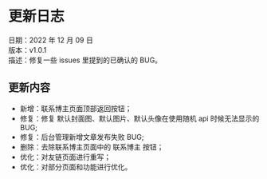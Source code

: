 # 更新日志

日期：2022 年 12 月 09 日<br/>
版本：v1.0.1<br/>
描述：修复一些 issues 里提到的已确认的 BUG。

## 更新内容

- 新增：联系博主页面顶部返回按钮；
- 修复：修复 默认封面图、默认图片、默认头像在使用随机 api 时候无法显示的 BUG;
- 修复：后台管理新增文章发布失败 BUG;
- 删除：去除联系博主页面中的 联系博主 按钮；
- 优化：对友链页面进行重写；
- 优化：对部分页面和功能进行优化。
